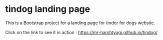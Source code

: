 # tindog landing page
This is a Bootstrap project for a landing page for tinder for dogs website.

Click on the link to see it in action : https://mr-harshtyagi.github.io/tindog/
